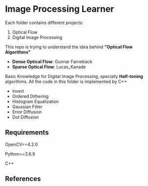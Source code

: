 # Image Processing Learner

Each folder contains different projects: 

1. Optical Flow 
2. Digital Image Processing 

This repo is trying to understand the idea behind **"Optical Flow Algorithms"**

- **Dense Optical Flow**: Gunnar Farneback
- **Sparse Optical Flow**: Lucas_Kanade

Basic Knowledge for Digital Image Processing, specially **Half-toning** algorithms. All the code in this folder is implemented by C++

* Invert 
* Ordered Dithering 
* Histogram Equalization
* Gaussian Filter
* Error Diffusion
* Dot Diffusion

## Requirements

OpenCV==4.2.0

Python==3.6.9

C++

## References